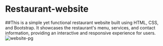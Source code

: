 # Restaurant-website

##This is a simple yet functional restaurant website built using HTML, CSS, and Bootstrap. It showcases the restaurant's menu, services, and contact information, providing an interactive and responsive experience for users.
![website-pg](https://github.com/nivi2407/Restaurant-website/assets/79712578/21bce042-6991-4ff6-9d8b-85e059d34acb)
